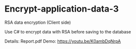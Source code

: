 # Encrypt-application-data-3
RSA data encryption (Client side)

Use C# to encrypt data with RSA before saving to the database

Details: Report.pdf
Demo: https://youtu.be/K0ambDqNrpA
